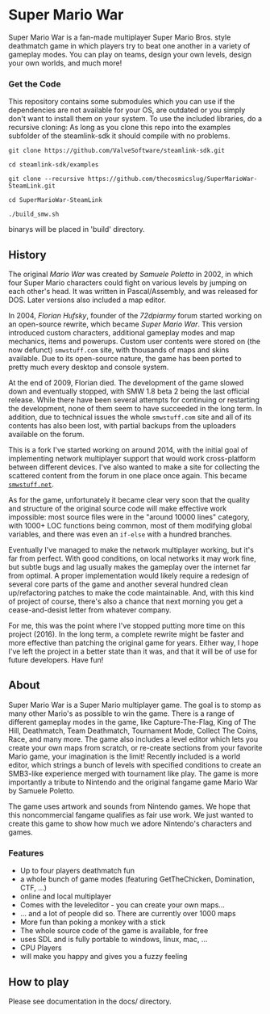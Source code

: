 # Super Mario War

Super Mario War is a fan-made multiplayer Super Mario Bros. style deathmatch game in which players try to beat one another in a variety of gameplay modes. You can play on teams, design your own levels, design your own worlds, and much more!

### Get the Code

This repository contains some submodules which you can use if the dependencies are not available for your OS, are outdated or you simply don't want to install them on your system. To use the included libraries, do a recursive cloning:
As long as you clone this repo into the examples subfolder of the steamlink-sdk it should compile with no problems.

`git clone https://github.com/ValveSoftware/steamlink-sdk.git`

`cd steamlink-sdk/examples`

`git clone --recursive https://github.com/thecosmicslug/SuperMarioWar-SteamLink.git`

`cd SuperMarioWar-SteamLink`

`./build_smw.sh`

binarys will be placed in 'build' directory.

## History

The original *Mario War* was created by *Samuele Poletto* in 2002, in which four Super Mario characters could fight on various levels by jumping on each other's head. It was written in Pascal/Assembly, and was released for DOS. Later versions also included a map editor.

In 2004, *Florian Hufsky*, founder of the *72dpiarmy* forum started working on an open-source rewrite, which became *Super Mario War*. This version introduced custom characters, additional gameplay modes and map mechanics, items and powerups. Custom user contents were stored on (the now defunct) `smwstuff.com` site, with thousands of maps and skins available. Due to its open-source nature, the game has been ported to pretty much every desktop and console system.

At the end of 2009, Florian died. The development of the game slowed down and eventually stopped, with SMW 1.8 beta 2 being the last official release. While there have been several attempts for continuing or restarting the development, none of them seem to have succeeded in the long term. In addition, due to technical issues the whole `smwstuff.com` site and all of its contents has also been lost, with partial backups from the uploaders available on the forum.

This is a fork I've started working on around 2014, with the initial goal of implementing network multiplayer support that would work cross-platform between different devices. I've also wanted to make a site for collecting the scattered content from the forum in one place once again. This became [`smwstuff.net`](http://smwstuff.net).

As for the game, unfortunately it became clear very soon that the quality and structure of the original source code will make effective work impossible: most source files were in the "around 10000 lines" category, with 1000+ LOC functions being common, most of them modifying global variables, and there was even an `if-else` with a hundred branches.

Eventually I've managed to make the network multiplayer working, but it's far from perfect. With good conditions, on local networks it may work fine, but subtle bugs and lag usually makes the gameplay over the internet far from optimal. A proper implementation would likely require a redesign of several core parts of the game and another several hundred clean up/refactoring patches to make the code maintainable. And, with this kind of project of course, there's also a chance that next morning you get a cease-and-desist letter from whatever company.

For me, this was the point where I've stopped putting more time on this project (2016). In the long term, a complete rewrite might be faster and more effective than patching the original game for years. Either way, I hope I've left the project in a better state than it was, and that it will be of use for future developers. Have fun!

## About

Super Mario War is a Super Mario multiplayer game. The goal is to stomp as many other Mario's as possible to win the game. There is a range of different gameplay modes in the game, like Capture-The-Flag, King of The Hill, Deathmatch, Team Deathmatch, Tournament Mode, Collect The Coins, Race, and many more. The game also includes a level editor which lets you create your own maps from scratch, or re-create sections from your favorite Mario game, your imagination is the limit! Recently included is a world editor, which strings a bunch of levels with specified conditions to create an SMB3-like experience merged with tournament like play. The game is more importantly a tribute to Nintendo and the original fangame game Mario War by Samuele Poletto.

The game uses artwork and sounds from Nintendo games. We hope that this noncommercial fangame qualifies as fair use work. We just wanted to create this game to show how much we adore Nintendo's characters and games.

### Features

- Up to four players deathmatch fun
- a whole bunch of game modes (featuring GetTheChicken, Domination, CTF, ...)
- online and local multiplayer
- Comes with the leveleditor - you can create your own maps...
- ... and a lot of people did so. There are currently over 1000 maps
- More fun than poking a monkey with a stick
- The whole source code of the game is available, for free
- uses SDL and is fully portable to windows, linux, mac, ...
- CPU Players
- will make you happy and gives you a fuzzy feeling

## How to play

Please see documentation in the docs/ directory.
